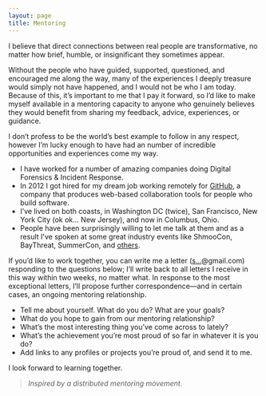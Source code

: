 ```yaml
---
layout: page
title: Mentoring
---
```

I believe that direct connections between real people are transformative, no matter how brief, humble, or insignificant they sometimes appear.

Without the people who have guided, supported, questioned, and encouraged me along the way, many of the experiences I deeply treasure would simply not have happened, and I would not be who I am today. Because of this, it’s important to me that I pay it forward, so I’d like to make myself available in a mentoring capacity to anyone who genuinely believes they would benefit from sharing my feedback, advice, experiences, or guidance.

I don’t profess to be the world’s best example to follow in any respect, however I’m lucky enough to have had an number of incredible opportunities and experiences come my way.

* I have worked for a number of amazing companies doing Digital Forensics & Incident Response.
* In 2012 I got hired for my dream job working remotely for [GitHub](https://github.com), a company that produces web-based collaboration tools for people who build software.
* I’ve lived on both coasts, in Washington DC (twice), San Francisco, New York City (ok ok... New Jersey), and now in Columbus, Ohio.
* People have been surprisingly willing to let me talk at them and as a result I've spoken at some great industry events like ShmooCon, BayThreat, SummerCon, and [others](http://sroberts.github.io/talks/).

If you’d like to work together, you can write me a letter (<a href="http://www.google.com/recaptcha/mailhide/d?k=01ZLygg2Rp1J_40Q7hU7imBw==&amp;c=iGm-tkFOBm4udaP8_v1IOC4s-1cGK7XX6y5ma3M9v1Q=" onclick="window.open('http://www.google.com/recaptcha/mailhide/d?k\07501ZLygg2Rp1J_40Q7hU7imBw\75\75\46c\75iGm-tkFOBm4udaP8_v1IOC4s-1cGK7XX6y5ma3M9v1Q\075', '', 'toolbar=0,scrollbars=0,location=0,statusbar=0,menubar=0,resizable=0,width=500,height=300'); return false;" title="Reveal this e-mail address">s...</a>@gmail.com) responding to the questions below; I’ll write back to all letters I receive in this way within two weeks, no matter what. In response to the most exceptional letters, I’ll propose further correspondence—and in certain cases, an ongoing mentoring relationship.

* Tell me about yourself. What do you do? What are your goals?
* What do you hope to gain from our mentoring relationship?
* What’s the most interesting thing you’ve come across to lately?
* What’s the achievement you’re most proud of so far in whatever it is you do?
* Add links to any profiles or projects you’re proud of, and send it to me.

I look forward to learning together.

> _Inspired by a distributed mentoring movement.<!--](http://mentoring.is).-->_
